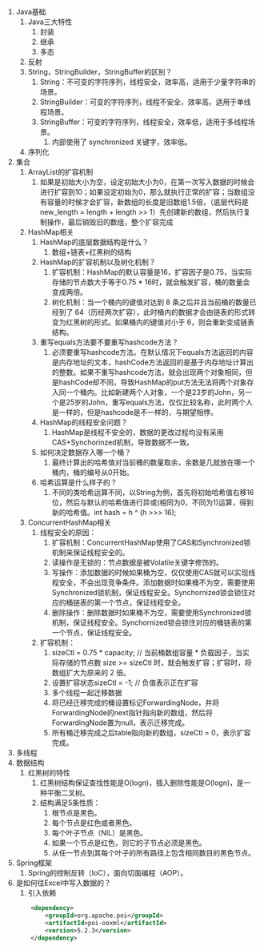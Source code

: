 1. Java基础
   1. Java三大特性
      1. 封装
      2. 继承
      3. 多态
   2. 反射 
   3. String，StringBuilder，StringBuffer的区别？
      1. String：不可变的字符序列，线程安全，效率高，适用于少量字符串的场景。
      2. StringBuilder：可变的字符序列，线程不安全，效率高，适用于单线程场景。
      3. StringBuffer：可变的字符序列，线程安全，效率低，适用于多线程场景。
         1. 内部使用了 synchronized 关键字，效率低。
   4. 序列化
2. 集合
   1. ArrayList的扩容机制
      1. 如果是初始大小为空，设定初始大小为0，在第一次写入数据的时候会进行扩容到10；如果设定初始为0，那么就执行正常的扩容；当数组没有容量的时候才会扩容，新数组的长度是旧数组1.5倍，（底层代码是new_length = length + length >> 1）先创建新的数组，然后执行复制操作，最后销毁旧的数组，整个扩容完成
   2. HashMap相关
      1. HashMap的底层数据结构是什么？
         1. 数组+链表+红黑树的结构
      2. HashMap的扩容机制以及树化机制？
         1.  扩容机制：HashMap的默认容量是16，扩容因子是0.75，当实际存储的节点数大于等于0.75 * 16时，就会触发扩容，桶的数量会变成两倍。
         2.  树化机制：当一个桶内的键值对达到 8 条之后并且当前桶的数量已经到了 64（历经两次扩容），此时桶内的数据才会由链表的形式转变为红黑树的形式。如果桶内的键值对小于 6，则会重新变成链表结构。
      3. 重写equals方法要不要重写hashcode方法？
         1. 必须要重写hashcode方法。在默认情况下equals方法返回的内容是内存地址的文本，hashCode方法返回的是基于内存地址计算出的整数。如果不重写hashcode方法，就会出现两个对象相同，但是hashCode却不同，导致HashMap的put方法无法将两个对象存入同一个桶内。比如新建两个人对象，一个是23岁的John，另一个是25岁的John，重写equals方法，仅仅比较名称，此时两个人是一样的，但是hashcode是不一样的，与期望相悖。
      4. HashMap的线程安全问题？
         1. HashMap是线程不安全的，数据的更改过程均没有采用CAS+Synchorinzed机制，导致数据不一致。
      5. 如何决定数据存入哪一个桶？
         1. 最终计算出的哈希值对当前桶的数量取余，余数是几就放在哪一个桶内，桶的编号从0开始。
      6. 哈希运算是什么样子的？
         1. 不同的类哈希运算不同，以String为例，首先将初始哈希值右移16位，然后与默认的哈希值进行异或(相同为0，不同为1)运算，得到新的哈希值。int hash = h ^ (h >>> 16);  
   3. ConcurrentHashMap相关
      1. 线程安全的原因：
         1. 扩容机制：ConcurrentHashMap使用了CAS和Synchronized锁机制来保证线程安全的。
         2. 读操作是无锁的：节点数据是被Volatile关键字修饰的。
         3. 写操作：添加数据的时候如果桶为空，仅仅使用CAS就可以实现线程安全，不会出现竞争条件。添加数据时如果桶不为空，需要使用Synchronized锁机制，保证线程安全。Synchornized锁会锁住对应的桶链表的第一个节点，保证线程安全。
         4. 删除操作：删除数据时如果桶不为空，需要使用Synchronized锁机制，保证线程安全。Synchornized锁会锁住对应的桶链表的第一个节点，保证线程安全。
      2. 扩容机制：
         1. sizeCtl = 0.75 * capacity; // 当前桶数组容量 * 负载因子，当实际存储的节点数 size >= sizeCtl 时，就会触发扩容；扩容时，将数组扩大为原来的 2 倍。
         2. 设置扩容状态sizeCtl = -1; // 负值表示正在扩容
         3. 多个线程一起迁移数据
         4. 将已经迁移完成的桶设置标记ForwardingNode，并将ForwardingNode的next指针指向新的数组，然后将ForwardingNode置为null，表示迁移完成。
         5. 所有桶迁移完成之后table指向新的数组，sizeCtl = 0，表示扩容完成。
3. 多线程
4. 数据结构
   1. 红黑树的特性
      1. 红黑树结构保证查找性能是O(logn)，插入删除性能是O(logn)，是一种平衡二叉树。
      2. 结构满足5条性质：
         1. 根节点是黑色。
         2. 每个节点是红色或者黑色。
         3. 每个叶子节点（NIL）是黑色。
         4. 如果一个节点是红色，则它的子节点必须是黑色。
         5. 从任一节点到其每个叶子的所有路径上包含相同数目的黑色节点。
5. Spring框架
   1. Spring的控制反转（IoC），面向切面编程（AOP）。
6. 是如何往Excel中写入数据的？
   1. 引入依赖
    ```xml
        <dependency>
            <groupId>org.apache.poi</groupId>
            <artifactId>poi-ooxml</artifactId>
            <version>5.2.3</version>
        </dependency>
    ```
   